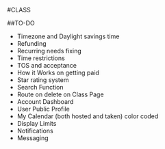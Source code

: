 #CLASS

##TO-DO
* Timezone and Daylight savings time
* Refunding
* Recurring needs fixing
* Time restrictions
* TOS and acceptance
* How it Works on getting paid
* Star rating system
* Search Function
* Route on delete on Class Page
* Account Dashboard
* User Public Profile
* My Calendar (both hosted and taken) color coded
* Display Limits
* Notifications
* Messaging



